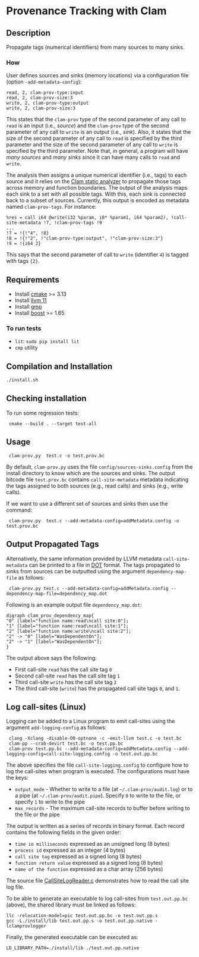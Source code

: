 # Provenance Tracking with Clam # 

## Description ## 

Propagate tags (numerical identifiers) from many sources to many
sinks.

### How ### 

User defines sources and sinks (memory locations) via a
configuration file (option `-add-metadata-config`):

```
read, 2, clam-prov-type:input
read, 2, clam-prov-size:3
write, 2, clam-prov-type:output
write, 2, clam-prov-size:3
```

This states that the `clam-prov` type of the second parameter of any 
call to `read` is an input (i.e., _source_) and the `clam-prov` type of
the second parameter of any call to `write` is an output (i.e., _sink_).
Also, it states that the size of the second parameter of any call to `read`
is specified by the third parameter and the size of the second parameter
of any call to `write` is specified by the third parameter. Note that, in 
general, a program will have _many sources_ and _many sinks_ since it can 
have many calls to `read` and `write`.

The analysis then assigns a unique numerical identifier (i.e., tags)
to each source and it relies on
the [Clam static analyzer](https://github.com/seahorn/clam) to
propagate those tags across memory and function boundaries. The output
of the analysis maps each sink to a set with all possible
tags. With this, each sink is connected back to a subset of
sources. Currently, this output is encoded as metadata named
`clam-prov-tags`. For instance:

```
%res = call i64 @write(i32 %param, i8* %param1, i64 %param2), !call-site-metadata !7, !clam-prov-tags !9
...
!7 = !{!"4", !8}
!8 = !{!"2", !"clam-prov-type:output", !"clam-prov-size:3"}
!9 = !{i64 2}

```

This says that the second parameter of call to `write` (identifier
`4`) is tagged with tags `{2}`.

  

## Requirements ##

- Install [cmake](https://cmake.org/) >= 3.13 
- Install [llvm 11](https://releases.llvm.org/download.html)
- Install [gmp](https://gmplib.org/)
- Install [boost](https://www.boost.org/) >= 1.65

### To run tests ###

- `lit`: `sudo pip install lit`
- `cmp` utility

## Compilation and Installation ##

``` bash
./install.sh
```

## Checking installation ## 

To run some regression tests:

     cmake --build . --target test-all

## Usage ##

     clam-prov.py  test.c -o test.prov.bc
     
By default, `clam-prov.py` uses the file `config/sources-sinks.config`
from the install directory to know which are the sources and sinks.
The output bitcode file `test.prov.bc` contains `call-site-metadata`
metadata indicating the tags assigned to both sources (e.g., read
calls) and sinks (e.g., write calls).

If we want to use a different set of sources and sinks then use the
command:

     clam-prov.py  test.c --add-metadata-config=addMetadata.config -o test.prov.bc
     

## Output Propagated Tags ##

Alternatively, the same information provided by LLVM metadata
`call-site-metadata` can be printed to a file in [DOT](https://graphviz.org/doc/info/lang.html) format. The tags
propagated to sinks from sources can be outputted using the argument
`dependency-map-file` as follows:

     clam-prov.py test.c --add-metadata-config=addMetadata.config --dependency-map-file=dependency_map.dot

Following is an example output file `dependency_map.dot`:

```
digraph clam_prov_dependency_map{
"0" [label="function name:read\ncall site:0"];
"1" [label="function name:read\ncall site:1"];
"2" [label="function name:write\ncall site:2"];
"2" -> "0" [label="WasDependentOn"];
"2" -> "1" [label="WasDependentOn"];
}
```

The output above says the following:
* First call-site `read` has the call site tag `0`
* Second call-site `read` has the call site tag `1`
* Third call-site `write` has the call site tag `2`
* The third call-site (`write`) has the propagated call site tags `0`, and `1`.

## Log call-sites (Linux) ##

Logging can be added to a Linux program to emit call-sites using the argument `add-logging-config` as follows:

     clang -Xclang -disable-O0-optnone -c -emit-llvm test.c -o test.bc
     clam-pp --crab-devirt test.bc -o test.pp.bc
     clam-prov test.pp.bc --add-metadata-config=addMetadata.config --add-logging-config=call-site-logging.config -o test.out.pp.bc

The above specifies the file `call-site-logging.config` to configure how to log the call-sites when program is executed. The configurations must have the keys:
* `output_mode` - Whether to write to a file (at `~/.clam-prov/audit.log`) or to a pipe (at `~/.clam-prov/audit.pipe`). Specify `0` to write to the file, or specify `1` to write to the pipe
* `max_records` - The maximum call-site records to buffer before writing to the file or the pipe

The output is written as a series of records in binary format. Each record contains the following fields in the given order:

* `time in milliseconds` expressed as an unsigned long (8 bytes)
* `process id` expressed as an integer (4 bytes)
* `call site tag` expressed as a signed long (8 bytes)
* `function return value` expressed as a signed long (8 bytes)
* `name of the function` expressed as a char array (256 bytes)

The source file [CallSiteLogReader.c](https://github.com/SRI-CSL/clam-prov/blob/master/src/Util/CallSiteLogReader.c) demonstrates how to read the call site log file. 

To be able to generate an executable to log call-sites from `test.out.pp.bc` (above), the shared library must be linked as follows:

```
llc -relocation-model=pic test.out.pp.bc -o test.out.pp.s 
gcc -L./install/lib test.out.pp.s -o test.out.pp.native -lclamprovlogger
```

Finally, the generated executable can be executed as:

```
LD_LIBRARY_PATH=./install/lib ./test.out.pp.native
```
